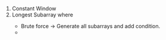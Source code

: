 1. Constant Window
2. Longest Subarray where <condition>
    - Brute force -> Generate all subarrays and add condition.
    - 

